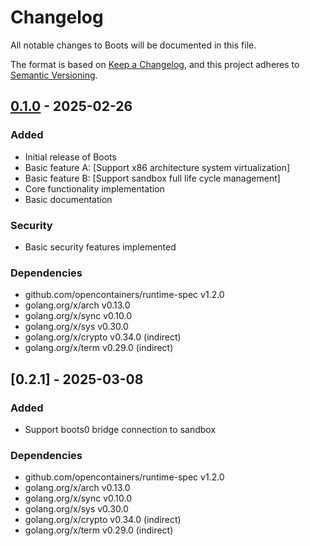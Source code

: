 # Changelog
All notable changes to Boots will be documented in this file.

The format is based on [Keep a Changelog](https://keepachangelog.com/en/1.0.0/),
and this project adheres to [Semantic Versioning](https://semver.org/spec/v2.0.0.html).

## [0.1.0] - 2025-02-26

### Added
- Initial release of Boots
- Basic feature A: [Support x86 architecture system virtualization]
- Basic feature B: [Support sandbox full life cycle management]
- Core functionality implementation
- Basic documentation

### Security
- Basic security features implemented

### Dependencies
- github.com/opencontainers/runtime-spec v1.2.0
- golang.org/x/arch v0.13.0
- golang.org/x/sync v0.10.0
- golang.org/x/sys v0.30.0
- golang.org/x/crypto v0.34.0 (indirect)
- golang.org/x/term v0.29.0 (indirect)

[0.1.0]: https://github.com/set-io/boots/releases/tag/v0.1.0

## [0.2.1] - 2025-03-08

### Added
- Support boots0 bridge connection to sandbox

### Dependencies
- github.com/opencontainers/runtime-spec v1.2.0
- golang.org/x/arch v0.13.0
- golang.org/x/sync v0.10.0
- golang.org/x/sys v0.30.0
- golang.org/x/crypto v0.34.0 (indirect)
- golang.org/x/term v0.29.0 (indirect)

[0.1.0]: https://github.com/set-io/boots/releases/tag/v0.1.0